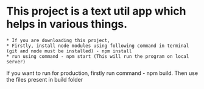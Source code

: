 # This project is a text util app which helps in various things.
	* If you are downloading this project,
	* Firstly, install node modules using following command in terminal (git and node must be installed) - npm install
	* run using command - npm start (This will run the program on local server)

If you want to run for production, firstly run command - npm build. Then use the files present in build folder
